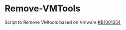 # Remove-VMTools

Script to Remove VMtools based on Vmware [KB1001354](https://kb.vmware.com/s/article/1001354)


